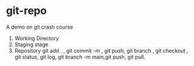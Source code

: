 # git-repo
A demo on git crash course
1. Working Directory
2. Staging stage
3. Repository
git add . , git commit -m , git push, git branch <branchName>, git checkout <branchname>, git status, git log, git branch -m main,git push, git pull.
